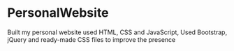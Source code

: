 # PersonalWebsite
Built my personal website used HTML, CSS and JavaScript,
Used Bootstrap, jQuery and ready-made CSS files to improve the presence
